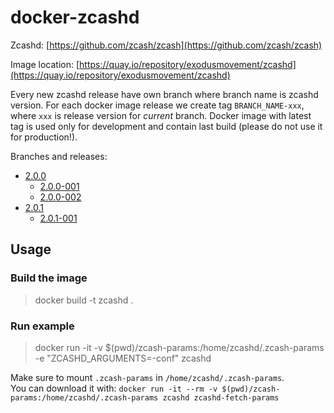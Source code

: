 # docker-zcashd

Zcashd: [https://github.com/zcash/zcash](https://github.com/zcash/zcash)

Image location: [https://quay.io/repository/exodusmovement/zcashd](https://quay.io/repository/exodusmovement/zcashd)

Every new zcashd release have own branch where branch name is zcashd version. For each docker image release we create tag `BRANCH_NAME-xxx`, where `xxx` is release version for *current* branch. Docker image with latest tag is used only for development and contain last build (please do not use it for production!).

Branches and releases:

 - [2.0.0](https://github.com/ExodusMovement/docker-zcashd/tree/2.0.0)
   - [2.0.0-001](https://github.com/ExodusMovement/docker-zcashd/tree/2.0.0-001)
   - [2.0.0-002](https://github.com/ExodusMovement/docker-zcashd/tree/2.0.0-002)
 - [2.0.1](https://github.com/ExodusMovement/docker-zcashd/tree/2.0.1)
   - [2.0.1-001](https://github.com/ExodusMovement/docker-zcashd/tree/2.0.1-001)

## Usage

### Build the image

> docker build -t zcashd .

### Run example

> docker run -it -v $(pwd)/zcash-params:/home/zcashd/.zcash-params -e "ZCASHD_ARGUMENTS=-conf" zcashd

Make sure to mount `.zcash-params` in `/home/zcashd/.zcash-params`.\
You can download it with: `docker run -it --rm -v $(pwd)/zcash-params:/home/zcashd/.zcash-params zcashd zcashd-fetch-params`
